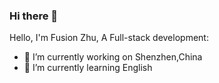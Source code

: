 ### Hi there 👋

Hello, I'm Fusion Zhu, A Full-stack development:

- 🔭 I’m currently working on Shenzhen,China
- 🌱 I’m currently learning English
<!--
- 👯 I’m looking to collaborate on ...
- 🤔 I’m looking for help with ...
- 💬 Ask me about ...
- 📫 How to reach me: ...
- 😄 Pronouns: ...
- ⚡ Fun fact: ...
-->
